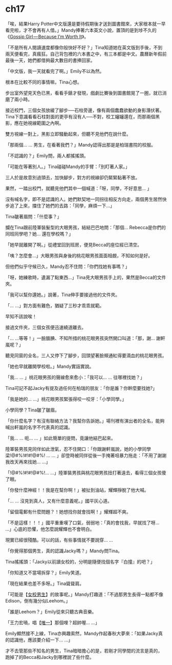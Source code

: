 # ch17

「唉，結果Harry Potter中文版還是要待假期後才送到圖書館來，大家根本就一早看完啦，才不會再有人借。」Mandy捧著六本英文小說，置頂的是到埗不久的《[Gossip Girl — Because I’m Worth It](http://gossipgirl.wikia.com/wiki/Because_I%27m_Worth_It)》。

「不是所有人閱讀速度都像你般快好不好？」Tina知道她在英文版到手後，不到兩天便看完，真瘋狂。自己背包裡的六本書之中，有三本都是中文。農曆新年假前最後一天，她們都借夠最大數目的書捧回家。

「中文版，我一天就看完了啊。」Emily不以為然。

根本在比較不同的事情嘛，Tina心想。

步出室外望見天色已黑，看看手錶才發現，戲劇比賽後到圖書館晃了一圈，就已消磨了兩小時。

接近校門，三個女孩放緩了腳步──石柱旁邊，像有兩個蠢蠢欲動的身影潛伏著。Tina下意識看看石柱對面的更亭有沒有人──不對，校工嬸嬸還在，而那兩個黑影，應在她視線範圍之內啊。

雙方視線一對上，黑影立即騷動起來，但聽不見他們在說什麼。

「那兩個… … 男生，在看著我們？」Mandy認得出那是是柏瑞書院的校服。

「不認識的？」Emily問，兩人都搖搖頭。

「可能在等著別人。」Tina碰碰Mandy的手臂：「別盯著人家。」

三人於是故意別過頭去，加快腳步，對方的視線卻仍緊緊黏著不放。

果然，一踏出校門，就聽見他們其中一個喊道：「呀，同學，不好意思… 」

沒有喊名字，即不是認識的人。她們默契地一同拐往相反方向走，兩個男生居然快步追了上來，擋住了她們的去路：「同學，麻煩一下…」

Tina皺著眉問：「什麼事？」

攔在Tina跟前陸軍裝髮型的大眼男孩，結結巴巴地問：「那個… Rebecca是你們的同班同學吧？她… 還在學校嗎？」

「她早就離開了啊。」從禮堂回到班房，便見Becca的座位經已清空。

「咦？怎麼會…」大眼男孩與身後的桃花眼男孩面面相覻，不知如何是好。

但他們似乎守候已久，Mandy忍不住問：「你們找她有事嗎？」

「呀，她練歌時，遺漏了點東西…」Tina見大眼男孩手上的，果然是Becca的文件夾。

「我可以幫你還她。」說著，Tina伸手要接過他的文件夾。

「… …」對方面有難色，猶疑了三秒才乖乖就範。

早知不該說唉！

接過文件夾，三個女孩便迅速繞道離去。

「… …等等！」一臉腼腆、不知所措的桃花眼男孩突然開口叫道：「那，謝… 謝軒嵐呢？」

聽見同窗的全名，三人又停下了腳步，回頭望著臉頰通紅得要滴血的桃花眼男孩。

「她也早就離開學校啦。」Mandy實話實說。

「我… … 」桃花眼男孩的聲線愈來愈小：「我可以… … 往哪裡找她？」

Tina可記不起Jacky有提及過任何在柏瑞的朋友：「你是誰？你幹麼要找她?」

「我是她的… …」桃花眼男孩緊張得咬一咬牙：「小學同學。」

小學同學？Tina皺了皺眉。

「你什麼名字？有沒有聯絡方法？我幫你告訴她。」場刊裡有演出者的全名，能夠喊出軒嵐的名字不代表真的認識。

「我… … 呃… … 」如此簡單的提問，竟讓他結巴起來。

陸軍裝男孩見同伴如此泄氣，忍不住開口：「你跟謝軒嵐說，她的小學同學梁!@\#%!\#$!\#$!@\#%! … … 」卻登時被同伴從後一手掩著咀暴力拖走：「不用了謝謝我改天再來找她… …」

「!@\#%!\#$!\#$!@\#%!… …」陸軍裝男孩與桃花眼男孩扭打著遠去，看得三個女孩傻了眼。

「你發什麼神經！！我是在幫你啊！」被扯到油站，耀輝掙脫了他大喊。

「… … 沒見到真人，又有什麼意義呢。」國平灰心道。

「留個電郵有什麼問題？！她想找你就會找啊！」耀輝超不爽。

「不是這樣！！！」國平重重嘆了口氣，弱弱地：「真的會找我，早就找了呀… …」心底的恐懼，他怎麼說耀輝也不會明白。

現實已經很殘酷。可以的話，有些事情就不要說穿… …

「你覺得那個男生，真的認識Jacky嗎？」Mandy問Tina。

Tina搖搖頭：「Jacky以前讀女校的，分明是隨便找個名字『白撞』的吧？」

「你知道又不當場拆穿？」Emily笑道。

「現在結果也差不多呀。」Tina聳聳肩。

「可能是【[女校男生](https://www.youtube.com/watch?v=a_3SgXMgQJU)】的故事呢。」Mandy打趣道：「不過那男生長得一點都不像Edison，倒有幾分似Leehom。」

「誰是Leehom？」Emily從來只聽古典音樂。

「王力宏喎，唱【[唯一](https://youtu.be/P7Qv4AV_StM)】那個哩？超帥喔… …」

Emily顯然接不上線，Tina亦興趣索然，Mandy作起春秋大夢來：「如果Jacky真的認識他，應該要介紹一下… …」

才不去管那些不知名的男生，Tina暗暗擔心的是，若剛才同學間的流言是真的，跑掉了的Becca和Jacky到哪裡說了些什麼。

